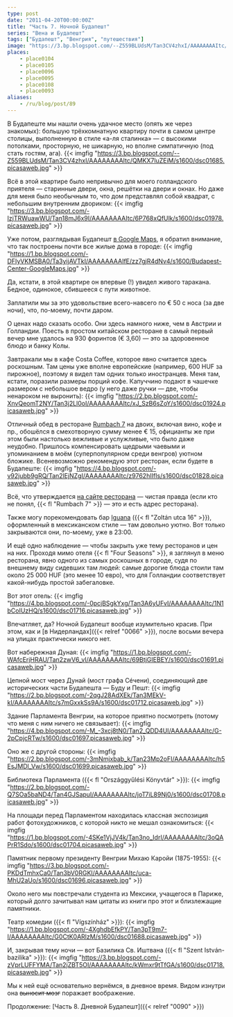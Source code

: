 ```yaml
---
type: post
date: "2011-04-20T00:00:00Z"
title: "Часть 7. Ночной Будапешт"
series: "Вена и Будапешт"
tags: ["Будапешт", "Венгрия", "путешествия"]
image: "https://3.bp.blogspot.com/--Z559BLUdsM/Tan3CV4zhxI/AAAAAAAAItc/QMKX7luZEiM/s1600/dsc01685.picasaweb.jpg"
places:
    - place0104
    - place0105
    - place0096
    - place0095
    - place0108
    - place0093
aliases:
    - /ru/blog/post/89
---
```


В Будапеште мы нашли очень удачное место (опять же через знакомых): большую трёхкомнатную квартиру почти в самом центре столицы, выполненную в стиле «а-ля сталинка» — с высокими потолками, просторную, не шикарную, но вполне симпатичную (под стать гостям, ага).
{{< imgfig "https://3.bp.blogspot.com/--Z559BLUdsM/Tan3CV4zhxI/AAAAAAAAItc/QMKX7luZEiM/s1600/dsc01685.picasaweb.jpg" >}}

<!--more-->

Всё в этой квартире было непривычно для моего голландского приятеля — старинные двери, окна, решётки на двери и окнах. Но даже для меня было необычным то, что дом представлял собой квадрат, с небольшим внутренним двориком:
{{< imgfig "https://3.bp.blogspot.com/-IzjTRWuawWU/Tan18mJ6x9I/AAAAAAAAItc/6P768xQfUlk/s1600/dsc01978.picasaweb.jpg" >}}

Уже потом, разглядывая Будапешт [в Google Maps](http://goo.gl/ARgrv), я обратил внимание, что так построены почти все жилые дома в городе:
{{< imgfig "https://1.bp.blogspot.com/-DFIyVKMSBA0/Ta3yijAVTkI/AAAAAAAAIfE/zz7gjR4dNv4/s1600/Budapest-Center-GoogleMaps.jpg" >}}

Да, кстати, в этой квартире он впервые (!) увидел живого таракана. Бедное, одинокое, сбившееся с пути животное.

Заплатили мы за это удовольствие всего-навсего по € 50 с носа (за две ночи), что, по-моему, почти даром.

О ценах надо сказать особо. Они здесь намного ниже, чем в Австрии и Голландии. Поесть в простом китайском ресторане в самый первый вечер мне удалось на 930 форинтов (€ 3,60) — это за здоровенное блюдо и банку Колы.

Завтракали мы в кафе Costa Coffee, которое явно считается здесь роскошным. Там цены уже вполне европейские (например, 600 HUF за пирожное), поэтому я видел там одних только иностранцев. Меня там, кстати, поразили размеры порций кофе. Капуччино подают в чашечке размером с небольшое ведро (у него даже ручки — две, чтобы ненароком не выронить):
{{< imgfig "https://2.bp.blogspot.com/-XnvQeomT2NY/Tan3j2Ll0oI/AAAAAAAAItc/xJ_SzB6sZoY/s1600/dsc01924.picasaweb.jpg" >}}

Отличный обед в ресторане [Rumbach 7](http://www.rumbach7.hu/) на двоих, включая вино, кофе и пр., обошёлся в смехотворную сумму менее € 15, официанты же при этом были настолько вежливые и услужливые, что было даже неудобно. Пришлось компенсировать щедрыми чаевыми и упоминанием в моём (суперпопулярном среди венгров) уютном бложике. Всеневозможно рекомендую этот ресторан, если будете в Будапеште:
{{< imgfig "https://4.bp.blogspot.com/-v92jubb9gRQ/Tan2lEjNZgI/AAAAAAAAItc/z9762hIIfIs/s1600/dsc01828.picasaweb.jpg" >}}

Всё, что утверждается [на сайте ресторана](http://www.rumbach7.hu/) — чистая правда (если кто не понял, {{< fl "Rumbach 7" >}} — это и есть адрес ресторана).

Также могу порекомендовать бар [Iguana](http://www.iguana.hu/) ({{< fl "Zoltán utca 16" >}}), оформленный в мексиканском стиле — там довольно уютно. Вот только закрываются они, по-моему, уже в 23:00.

И ещё одно наблюдение — чтобы закрыть уже тему ресторанов и цен на них. Проходя мимо отеля {{< fl "Four Seasons" >}}, я заглянул в меню ресторана, явно одного из самых роскошных в городе, судя по внешнему виду сидевших там людей: самые дорогие блюда стоили там около 25 000 HUF (это менее 10 евро), что для Голландии соответствует какой-нибудь простой забегаловке.

Вот этот отель:
{{< imgfig "https://4.bp.blogspot.com/-0pcjBSgkYxg/Tan3A6yUFvI/AAAAAAAAItc/1N1bCoIUzHQ/s1600/dsc01716.picasaweb.jpg" >}}

Впечатляет, да? Ночной Будапешт вообще изумительно красив. При этом, как и [в Нидерландах]({{< relref "0066" >}}), после восьми вечера на улицах практически никого нет.

Вот набережная Дуная:
{{< imgfig "https://1.bp.blogspot.com/-WAfcErjHRAU/Tan2zwV6_vI/AAAAAAAAItc/69BtjGIEBEY/s1600/dsc01691.picasaweb.jpg" >}}

Цепной мост через Дунай (мост графа Сéчени), соединяющий две исторических части Будапешта — Буду и Пешт:
{{< imgfig "https://2.bp.blogspot.com/-2qgJ28AdXEk/Tan3MEkV-kI/AAAAAAAAItc/s7mGxxkSs9A/s1600/dsc01712.picasaweb.jpg" >}}

Здание Парламента Венгрии, на которое приятно посмотреть (потому что меня с ним ничего не связывает):
{{< imgfig "https://4.bp.blogspot.com/-M_-3xcj8tN0/Tan2_QDD4UI/AAAAAAAAItc/G-2pCpjcRTw/s1600/dsc01697.picasaweb.jpg" >}}

Оно же с другой стороны:
{{< imgfig "https://2.bp.blogspot.com/-3mNmjxbab_k/Tan23Mp2oFI/AAAAAAAAItc/h5EsJMDl_Vw/s1600/dsc01699.picasaweb.jpg" >}}

Библиотека Парламента ({{< fl "Országgyűlési Könyvtár" >}}):
{{< imgfig "https://2.bp.blogspot.com/-Q7SOa5baND4/Tan4GJSapuI/AAAAAAAAItc/joT7iL89Nj0/s1600/dsc01708.picasaweb.jpg" >}}

На площади перед Парламентом находилась классная экспозиция работ фотохудожников, с которой никто не мешал ознакомиться:
{{< imgfig "https://1.bp.blogspot.com/-4SKe1VjJV4k/Tan3no_IdrI/AAAAAAAAItc/3oQAPrR1Sdo/s1600/dsc01704.picasaweb.jpg" >}}

Памятник первому президенту Венгрии Михаю Каройи (1875-1955):
{{< imgfig "https://3.bp.blogspot.com/-PKDdTmhxCa0/Tan3bV0RGKI/AAAAAAAAItc/uca-MhU2aUo/s1600/dsc01696.picasaweb.jpg" >}}

Около него мы повстречали студента из Мексики, учащегося в Париже, который долго зачитывал нам цитаты из книги про этот и близлежащие памятники.

Театр комедии ({{< fl "Vígszínház" >}}):
{{< imgfig "https://1.bp.blogspot.com/-4XghdbEfkPY/Tan3pT9m7-I/AAAAAAAAItc/G0CtK0ARlzM/s1600/dsc01688.picasaweb.jpg" >}}

И, закрывая тему ночи — вот Базилика Св. Иштвана ({{< fl "Szent István-bazilika" >}}):
{{< imgfig "https://3.bp.blogspot.com/-zVprLUFFYMA/Tan2jZBT5OI/AAAAAAAAItc/kWmxr9tTfGA/s1600/dsc01718.picasaweb.jpg" >}}

Мы к ней ещё основательно вернёмся, в дневное время. Видом изнутри она ~~выносит мозг~~ поражает воображение.

Продолжение: [Часть 8. Дневной Будапешт]({{< relref "0090" >}})
